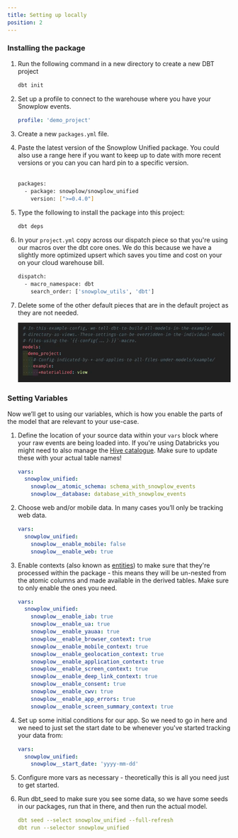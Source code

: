 ```yaml
---
title: Setting up locally
position: 2
---
```



### Installing the package

1. Run the following command in a new directory to create a new DBT project

    ```bash
    dbt init
    ```

2. Set up a profile to connect to the warehouse where you have your Snowplow events.

    ```yaml
    profile: 'demo_project'
    ```

3. Create a new `packages.yml` file.
4. Paste the latest version of the Snowplow Unified package. You could also use a range here if you want to keep up to date with more recent versions or you can you can hard pin to a specific version.

    ```bash
    
    packages:
      - package: snowplow/snowplow_unified
        version: [">=0.4.0"]
    ```

5. Type the following to install the package into this project:

    ```bash
    dbt deps
    ```

6. In your `project.yml` copy across our dispatch piece so that you're using our macros over the dbt core ones. We do this because we have a slightly more optimized upsert which saves you time and cost on your on your cloud warehouse bill.

    ```bash
    dispatch:
      - macro_namespace: dbt
        search_order: ['snowplow_utils', 'dbt']
    ```

7. Delete some of the other default pieces that are in the default project as they are not needed.

    ![](./screenshots/Screenshot_2024-07-04_at_17.14.37.png)

### Setting Variables

Now we’ll get to using our variables, which is how you enable the parts of the model that are relevant to your use-case.

1. Define the location of your source data within your `vars` block where your raw events are being loaded into.
If you're using Databricks you might need to also manage the [Hive catalogue](https://docs.snowplow.io/docs/modeling-your-data/modeling-your-data-with-dbt/dbt-quickstart/unified/#7-additional-vendor-specific-configuration). Make sure to update these with your actual table names!

    ```yaml
    vars:
      snowplow_unified:
        snowplow__atomic_schema: schema_with_snowplow_events
        snowplow__database: database_with_snowplow_events
    ```

2. Choose web and/or mobile data. In many cases you’ll only be tracking web data.

    ```yaml
    vars:
      snowplow_unified:
        snowplow__enable_mobile: false
        snowplow__enable_web: true
    ```

3. Enable contexts (also known as [entities](https://docs.snowplow.io/docs/understanding-your-pipeline/entities/)) to make sure that they're processed within the package - this means they will be un-nested from the atomic columns and made available in the derived tables. Make sure to only enable the ones you need.

    ```yaml
    vars:
      snowplow_unified:
        snowplow__enable_iab: true
        snowplow__enable_ua: true
        snowplow__enable_yauaa: true
        snowplow__enable_browser_context: true
        snowplow__enable_mobile_context: true
        snowplow__enable_geolocation_context: true
        snowplow__enable_application_context: true
        snowplow__enable_screen_context: true
        snowplow__enable_deep_link_context: true
        snowplow__enable_consent: true
        snowplow__enable_cwv: true
        snowplow__enable_app_errors: true
        snowplow__enable_screen_summary_context: true
    ```

4. Set up some initial conditions for our app. So we need to go in here and we need to just set the start date to be whenever you've started tracking your data from:

    ```yaml
    vars:
      snowplow_unified:
        snowplow__start_date: 'yyyy-mm-dd'
    ```

5. Configure more vars as necessary - theoretically this is all you need just to get started.
6. Run dbt_seed to make sure you see some data, so we have some seeds in our packages, run that in there, and then run the actual model.

    ```yaml
    dbt seed --select snowplow_unified --full-refresh
    dbt run --selector snowplow_unified
    ```
